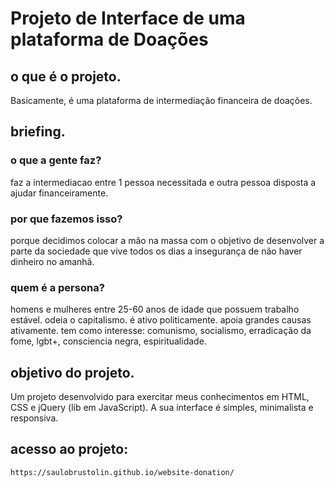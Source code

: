 # Projeto de Interface de uma plataforma de Doações

## o que é o projeto.
Basicamente, é uma plataforma de intermediação financeira de doações.

## briefing.
### o que a gente faz?
faz a intermediacao entre 1 pessoa necessitada e outra pessoa disposta a ajudar financeiramente.
### por que fazemos isso?
porque decidimos colocar a mão na massa com o objetivo de desenvolver a parte da sociedade que vive todos os dias a insegurança de não haver dinheiro no amanhã.
### quem é a persona?
homens e mulheres entre 25-60 anos de idade que possuem trabalho estável. odeia o capitalismo. é ativo politicamente. apoia grandes causas ativamente. tem como interesse: comunismo, socialismo, erradicação da fome, lgbt+, consciencia negra, espiritualidade.

## objetivo do projeto.
Um projeto desenvolvido para exercitar meus conhecimentos em HTML, CSS e jQuery (lib em JavaScript). A sua interface é simples, minimalista e responsiva.

## acesso ao projeto:
    https://saulobrustolin.github.io/website-donation/